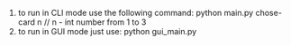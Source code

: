 1) to run in CLI mode use the following command: python main.py chose-card n // n - int number from 1 to 3
2) to run in GUI mode just use: python gui_main.py 
